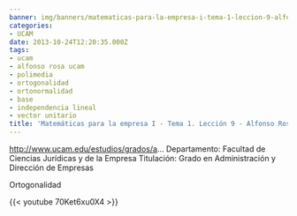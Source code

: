 ```yaml
---
banner: img/banners/matematicas-para-la-empresa-i-tema-1-leccion-9-alfonso-rosa.jpg
categories:
- UCAM
date: 2013-10-24T12:20:35.000Z
tags:
- ucam
- alfonso rosa ucam
- polimedia
- ortogonalidad
- ortonormalidad
- base
- independencia lineal
- vector unitario
title: 'Matemáticas para la empresa I - Tema 1. Lección 9 - Alfonso Rosa'
---
```


http://www.ucam.edu/estudios/grados/a...
Departamento: Facultad de Ciencias Jurídicas y de la Empresa 
Titulación: Grado en Administración y Dirección de Empresas

Ortogonalidad

{{< youtube 70Ket6xu0X4 >}}
